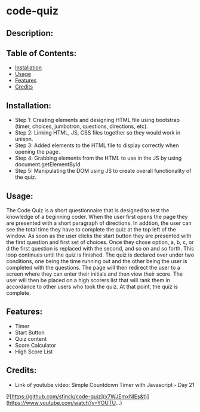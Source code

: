# code-quiz

## Description: 

## Table of Contents: 
* [Installation](#installation)
* [Usage](#usage)
* [Features](#features)
* [Credits](#credits)

## Installation: 
* Step 1: Creating elements and designing HTML file using bootstrap (timer, choices, jumbotron, questions, directions, etc).  
* Step 2: Linking HTML, JS, CSS files together so they would work in unison.
* Step 3: Added elements to the HTML file to display correctly when opening the page. 
* Step 4: Grabbing elements from the HTML to use in the JS by using document.getElementById.
* Step 5: Manipulating the DOM using JS to create overall functionality of the quiz. 


## Usage: 

The Code Quiz is a short questionnaire that is designed to test the knowledge of a beginning coder. When the user first opens the page they are presented with a short paragraph of directions. In addtion, the user can see the total time they have to complete the quiz  at the top left of the window.  As soon as the user clicks the start button they are presented with the first question and first set of choices. Once they chose option, a, b, c, or d the first question is replaced with the second, and so on and so forth. This loop continues until the quiz is finished. The quiz is declared over under two conditions, one being the time running out and the other being the user is completed with the questions. The page will then redirect the user to a screen where they can enter their initials and then view their score. The user will then be placed on a high scorers list that will rank them in accordance to other users who took the quiz. At that point, the quiz is complete. 

## Features:
* Timer 
* Start Button 
* Quiz content 
* Score Calculator
* High Score List 

## Credits: 
* Link of youtube video: Simple Countdown Timer with Javascript - Day 21

[![https://github.com/sfinck/code-quiz](x7WJEmxNlEs&t)](https://www.youtube.com/watch?v=YOUTU...)